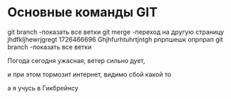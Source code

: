 # Основные команды GIT

git branch -показать все ветки
git merge -переход на другую страницу
jhdfkljhewrjgregt
1726466696
Ghjhfurhtuhrtjntgh
рпрпшешк
опрпрап
git branch -показать все ветки

Погода сегодня ужасная, ветер сильно дует, 


и при этом тормозит интернет, видимо сбой какой то

а я учусь в Гикбрейнсу

